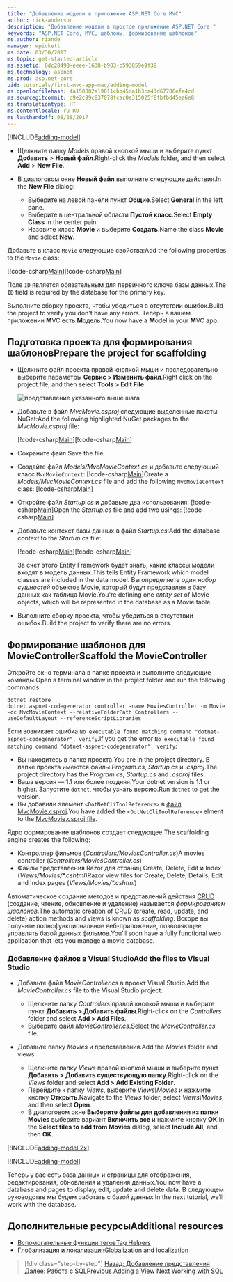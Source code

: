 ```yaml
---
title: "Добавление модели в приложение ASP.NET Core MVC"
author: rick-anderson
description: "Добавление модели в простое приложение ASP.NET Core."
keywords: "ASP.NET Core, MVC, шаблоны, формирование шаблонов"
ms.author: riande
manager: wpickett
ms.date: 03/30/2017
ms.topic: get-started-article
ms.assetid: 8dc28498-eeee-1638-b903-b593059e9f39
ms.technology: aspnet
ms.prod: asp.net-core
uid: tutorials/first-mvc-app-mac/adding-model
ms.openlocfilehash: 4a158802a19011cbb45da1b3ca43d67706efe4cd
ms.sourcegitcommit: d9e2c99c837078fcac0e315025f8fbfbd45ea6e8
ms.translationtype: HT
ms.contentlocale: ru-RU
ms.lasthandoff: 08/28/2017
---
```

[!INCLUDE[adding-model](../../includes/mvc-intro/adding-model1.md)]

* <span data-ttu-id="4a8bf-104">Щелкните папку *Models* правой кнопкой мыши и выберите пункт **Добавить** > **Новый файл**.</span><span class="sxs-lookup"><span data-stu-id="4a8bf-104">Right-click the *Models* folder, and then select **Add** > **New File**.</span></span> 
* <span data-ttu-id="4a8bf-105">В диалоговом окне **Новый файл** выполните следующие действия.</span><span class="sxs-lookup"><span data-stu-id="4a8bf-105">In the **New File** dialog:</span></span>

  * <span data-ttu-id="4a8bf-106">Выберите на левой панели пункт **Общие**.</span><span class="sxs-lookup"><span data-stu-id="4a8bf-106">Select **General** in the left pane.</span></span>
  * <span data-ttu-id="4a8bf-107">Выберите в центральной области **Пустой класс**.</span><span class="sxs-lookup"><span data-stu-id="4a8bf-107">Select **Empty Class** in the center pain.</span></span>
  * <span data-ttu-id="4a8bf-108">Назовите класс **Movie** и выберите **Создать**.</span><span class="sxs-lookup"><span data-stu-id="4a8bf-108">Name the class **Movie** and select **New**.</span></span>

<span data-ttu-id="4a8bf-109">Добавьте в класс `Movie` следующие свойства:</span><span class="sxs-lookup"><span data-stu-id="4a8bf-109">Add the following properties to the `Movie` class:</span></span>

<span data-ttu-id="4a8bf-110">[!code-csharp[Main](../../tutorials/first-mvc-app/start-mvc/sample/MvcMovie/Models/MovieNoEF.cs?name=snippet_1)]</span><span class="sxs-lookup"><span data-stu-id="4a8bf-110">[!code-csharp[Main](../../tutorials/first-mvc-app/start-mvc/sample/MvcMovie/Models/MovieNoEF.cs?name=snippet_1)]</span></span>

<span data-ttu-id="4a8bf-111">Поле `ID` является обязательным для первичного ключа базы данных.</span><span class="sxs-lookup"><span data-stu-id="4a8bf-111">The `ID` field is required by the database for the primary key.</span></span>

<span data-ttu-id="4a8bf-112">Выполните сборку проекта, чтобы убедиться в отсутствии ошибок.</span><span class="sxs-lookup"><span data-stu-id="4a8bf-112">Build the project to verify you don't have any errors.</span></span> <span data-ttu-id="4a8bf-113">Теперь в вашем приложении **M**VC есть **M**одель.</span><span class="sxs-lookup"><span data-stu-id="4a8bf-113">You now have a **M**odel in your **M**VC app.</span></span>

## <a name="prepare-the-project-for-scaffolding"></a><span data-ttu-id="4a8bf-114">Подготовка проекта для формирования шаблонов</span><span class="sxs-lookup"><span data-stu-id="4a8bf-114">Prepare the project for scaffolding</span></span>

- <span data-ttu-id="4a8bf-115">Щелкните файл проекта правой кнопкой мыши и последовательно выберите параметры **Сервис > Изменить файл**.</span><span class="sxs-lookup"><span data-stu-id="4a8bf-115">Right click on the project file, and then select **Tools > Edit File**.</span></span>

  ![представление указанного выше шага](adding-model/_static/1.png)

- <span data-ttu-id="4a8bf-117">Добавьте в файл *MvcMovie.csproj* следующие выделенные пакеты NuGet:</span><span class="sxs-lookup"><span data-stu-id="4a8bf-117">Add the following highlighted NuGet packages to the *MvcMovie.csproj* file:</span></span>
             
  <span data-ttu-id="4a8bf-118">[!code-csharp[Main](../first-mvc-app-xplat/start-mvc/sample/MvcMovie/MvcMovie.csproj?highlight=7,10)]</span><span class="sxs-lookup"><span data-stu-id="4a8bf-118">[!code-csharp[Main](../first-mvc-app-xplat/start-mvc/sample/MvcMovie/MvcMovie.csproj?highlight=7,10)]</span></span>

- <span data-ttu-id="4a8bf-119">Сохраните файл.</span><span class="sxs-lookup"><span data-stu-id="4a8bf-119">Save the file.</span></span>

- <span data-ttu-id="4a8bf-120">Создайте файл *Models/MvcMovieContext.cs* и добавьте следующий класс `MvcMovieContext`: [!code-csharp[Main](../../tutorials/first-mvc-app-xplat/start-mvc/sample/MvcMovie/Models/MvcMovieContext.cs)]</span><span class="sxs-lookup"><span data-stu-id="4a8bf-120">Create a *Models/MvcMovieContext.cs* file and add the following `MvcMovieContext` class:  [!code-csharp[Main](../../tutorials/first-mvc-app-xplat/start-mvc/sample/MvcMovie/Models/MvcMovieContext.cs)]</span></span>
   
- <span data-ttu-id="4a8bf-121">Откройте файл *Startup.cs* и добавьте два использования: [!code-csharp[Main](../../tutorials/first-mvc-app-xplat/start-mvc/sample/MvcMovie/Startup.cs?name=snippet1&highlight=1,2)]</span><span class="sxs-lookup"><span data-stu-id="4a8bf-121">Open the *Startup.cs* file and add two usings:  [!code-csharp[Main](../../tutorials/first-mvc-app-xplat/start-mvc/sample/MvcMovie/Startup.cs?name=snippet1&highlight=1,2)]</span></span>

- <span data-ttu-id="4a8bf-122">Добавьте контекст базы данных в файл *Startup.cs*:</span><span class="sxs-lookup"><span data-stu-id="4a8bf-122">Add the database context to the *Startup.cs* file:</span></span>

   <span data-ttu-id="4a8bf-123">[!code-csharp[Main](../../tutorials/first-mvc-app-xplat/start-mvc/sample/MvcMovie/Startup.cs?name=snippet2&highlight=6-7)]</span><span class="sxs-lookup"><span data-stu-id="4a8bf-123">[!code-csharp[Main](../../tutorials/first-mvc-app-xplat/start-mvc/sample/MvcMovie/Startup.cs?name=snippet2&highlight=6-7)]</span></span>

  <span data-ttu-id="4a8bf-124">За счет этого Entity Framework будет знать, какие классы модели входят в модель данных.</span><span class="sxs-lookup"><span data-stu-id="4a8bf-124">This tells Entity Framework which model classes are included in the data model.</span></span> <span data-ttu-id="4a8bf-125">Вы определяете один *набор сущностей* объектов Movie, который будут представлен в базу данных как таблица Movie.</span><span class="sxs-lookup"><span data-stu-id="4a8bf-125">You're defining one *entity set* of Movie objects, which will be represented in the database as a Movie table.</span></span>

- <span data-ttu-id="4a8bf-126">Выполните сборку проекта, чтобы убедиться в отсутствии ошибок.</span><span class="sxs-lookup"><span data-stu-id="4a8bf-126">Build the project to verify there are no errors.</span></span>

## <a name="scaffold-the-moviecontroller"></a><span data-ttu-id="4a8bf-127">Формирование шаблонов для MovieController</span><span class="sxs-lookup"><span data-stu-id="4a8bf-127">Scaffold the MovieController</span></span>

<span data-ttu-id="4a8bf-128">Откройте окно терминала в папке проекта и выполните следующие команды.</span><span class="sxs-lookup"><span data-stu-id="4a8bf-128">Open a terminal window in the project folder and run the following commands:</span></span>

```
dotnet restore
dotnet aspnet-codegenerator controller -name MoviesController -m Movie -dc MvcMovieContext --relativeFolderPath Controllers --useDefaultLayout --referenceScriptLibraries 
```
<span data-ttu-id="4a8bf-129">Если возникает ошибка `No executable found matching command "dotnet-aspnet-codegenerator", verify`.</span><span class="sxs-lookup"><span data-stu-id="4a8bf-129">If you get the error `No executable found matching command "dotnet-aspnet-codegenerator", verify`:</span></span>

 * <span data-ttu-id="4a8bf-130">Вы находитесь в папке проекта.</span><span class="sxs-lookup"><span data-stu-id="4a8bf-130">You are in the project directory.</span></span> <span data-ttu-id="4a8bf-131">В папке проекта имеются файлы *Program.cs*, *Startup.cs* и *.csproj*.</span><span class="sxs-lookup"><span data-stu-id="4a8bf-131">The project directory has the *Program.cs*, *Startup.cs* and *.csproj* files.</span></span>
 * <span data-ttu-id="4a8bf-132">Ваша версия — 1.1 или более поздняя.</span><span class="sxs-lookup"><span data-stu-id="4a8bf-132">Your dotnet version is 1.1 or higher.</span></span> <span data-ttu-id="4a8bf-133">Запустите `dotnet`, чтобы узнать версию.</span><span class="sxs-lookup"><span data-stu-id="4a8bf-133">Run `dotnet` to get the version.</span></span>
 * <span data-ttu-id="4a8bf-134">Вы добавили элемент `<DotNetCliToolReference>` в [файл MvcMovie.csproj](#prepare-the-project-for-scaffolding).</span><span class="sxs-lookup"><span data-stu-id="4a8bf-134">You have added the `<DotNetCliToolReference>` elment to the [MvcMovie.csproj file](#prepare-the-project-for-scaffolding).</span></span>
 
<!--
> [!NOTE]
> If you get an error when the scaffolding command runs, see [issue 444 in the scaffolding repository](https://github.com/aspnet/scaffolding/issues/444) for a workaround.
-->

<span data-ttu-id="4a8bf-135">Ядро формирование шаблонов создает следующее.</span><span class="sxs-lookup"><span data-stu-id="4a8bf-135">The scaffolding engine creates the following:</span></span>

* <span data-ttu-id="4a8bf-136">Контроллер фильмов (*Controllers/MoviesController.cs*)</span><span class="sxs-lookup"><span data-stu-id="4a8bf-136">A movies controller (*Controllers/MoviesController.cs*)</span></span>
* <span data-ttu-id="4a8bf-137">Файлы представления Razor для страниц Create, Delete, Edit и Index (*Views/Movies/\*.cshtml*)</span><span class="sxs-lookup"><span data-stu-id="4a8bf-137">Razor view files for Create, Delete, Details, Edit and Index pages (*Views/Movies/\*.cshtml*)</span></span>

<span data-ttu-id="4a8bf-138">Автоматическое создание методов и представлений действия [CRUD](https://en.wikipedia.org/wiki/Create,_read,_update_and_delete) (создание, чтение, обновление и удаление) называется *формированием шаблонов*.</span><span class="sxs-lookup"><span data-stu-id="4a8bf-138">The automatic creation of [CRUD](https://en.wikipedia.org/wiki/Create,_read,_update_and_delete) (create, read, update, and delete) action methods and views is known as *scaffolding*.</span></span> <span data-ttu-id="4a8bf-139">Вскоре вы получите полнофункциональное веб-приложение, позволяющее управлять базой данных фильмов.</span><span class="sxs-lookup"><span data-stu-id="4a8bf-139">You'll soon have a fully functional web application that lets you manage a movie database.</span></span>

### <a name="add-the-files-to-visual-studio"></a><span data-ttu-id="4a8bf-140">Добавление файлов в Visual Studio</span><span class="sxs-lookup"><span data-stu-id="4a8bf-140">Add the files to Visual Studio</span></span>

* <span data-ttu-id="4a8bf-141">Добавьте файл *MovieController.cs* в проект Visual Studio.</span><span class="sxs-lookup"><span data-stu-id="4a8bf-141">Add the *MovieController.cs* file to the Visual Studio project:</span></span>

  * <span data-ttu-id="4a8bf-142">Щелкните папку *Controllers* правой кнопкой мыши и выберите пункт **Добавить > Добавить файлы**.</span><span class="sxs-lookup"><span data-stu-id="4a8bf-142">Right-click on the *Controllers* folder and select **Add > Add Files**.</span></span>
  * <span data-ttu-id="4a8bf-143">Выберите файл *MovieController.cs*.</span><span class="sxs-lookup"><span data-stu-id="4a8bf-143">Select the *MovieController.cs* file.</span></span>

* <span data-ttu-id="4a8bf-144">Добавьте папку *Movies* и представления.</span><span class="sxs-lookup"><span data-stu-id="4a8bf-144">Add the *Movies* folder and views:</span></span>

  * <span data-ttu-id="4a8bf-145">Щелкните папку *Views* правой кнопкой мыши и выберите пункт **Добавить > Добавить существующую папку**.</span><span class="sxs-lookup"><span data-stu-id="4a8bf-145">Right-click on the *Views* folder and select **Add > Add Existing Folder**.</span></span>
  * <span data-ttu-id="4a8bf-146">Перейдите к папку *Views*, выберите *Views\Movies* и нажмите кнопку **Открыть**.</span><span class="sxs-lookup"><span data-stu-id="4a8bf-146">Navigate to the *Views* folder, select *Views\Movies*, and then select **Open**.</span></span>
  * <span data-ttu-id="4a8bf-147">В диалоговом окне **Выберите файлы для добавления из папки Movies** выберите вариант **Включить все** и нажмите кнопку **ОК**.</span><span class="sxs-lookup"><span data-stu-id="4a8bf-147">In the **Select files to add from Movies** dialog, select **Include All**, and then **OK**.</span></span>

[!INCLUDE[adding-model 2x](../../includes/mvc-intro/adding-model2xp.md)]

[!INCLUDE[adding-model](../../includes/mvc-intro/adding-model3.md)]

<span data-ttu-id="4a8bf-148">Теперь у вас есть база данных и страницы для отображения, редактирования, обновления и удаления данных.</span><span class="sxs-lookup"><span data-stu-id="4a8bf-148">You now have a database and pages to display, edit, update and delete data.</span></span> <span data-ttu-id="4a8bf-149">В следующем руководстве мы будем работать с базой данных.</span><span class="sxs-lookup"><span data-stu-id="4a8bf-149">In the next tutorial, we'll work with the database.</span></span>

## <a name="additional-resources"></a><span data-ttu-id="4a8bf-150">Дополнительные ресурсы</span><span class="sxs-lookup"><span data-stu-id="4a8bf-150">Additional resources</span></span>

* [<span data-ttu-id="4a8bf-151">Вспомогательные функции тегов</span><span class="sxs-lookup"><span data-stu-id="4a8bf-151">Tag Helpers</span></span>](xref:mvc/views/tag-helpers/intro)
* [<span data-ttu-id="4a8bf-152">Глобализация и локализация</span><span class="sxs-lookup"><span data-stu-id="4a8bf-152">Globalization and localization</span></span>](xref:fundamentals/localization)

>[!div class="step-by-step"]
<span data-ttu-id="4a8bf-153">[Назад: Добавление представления](adding-view.md)
[Далее: Работа с SQL](working-with-sql.md)</span><span class="sxs-lookup"><span data-stu-id="4a8bf-153">[Previous Adding a View](adding-view.md)
[Next Working with SQL](working-with-sql.md)</span></span>  
